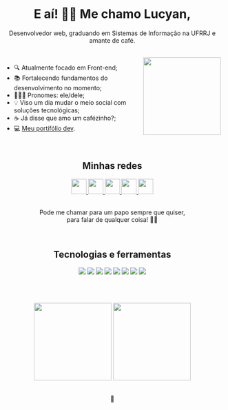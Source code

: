 <div align="center">
  <h1>E aí! 👋🏾 Me chamo Lucyan,</h1>
  <p>Desenvolvedor web, graduando em Sistemas de Informação na UFRRJ e amante de café.</p>
</div>
</br>

<img width="180px" align="right" src="https://i.pinimg.com/originals/35/98/8b/35988bf09ce2be958e36f4bc8f4575d1.gif" />

- 🔍 Atualmente focado em Front-end;
- 📚 Fortalecendo fundamentos do desenvolvimento no momento;
- 🙋🏾‍♂️ Pronomes: ele/dele;
- 💡 Viso um dia mudar o meio social com soluções tecnológicas;
- ☕ Já disse que amo um cafézinho?;
- 💻 <a href="https://lucyanovidio.vercel.app">Meu portifólio dev</a>.

<br>
<div align="center">
  
  <h2>Minhas redes</h2>
  <div>
    <a href="https://linkedin.com/in/lucyanovidio">
      <img width="35px" src="https://img.icons8.com/color/48/000000/linkedin-2--v1.png" />
    </a>
    <a href="https://instagram.com/lucyanovidio">
      <img width="35px" src="https://img.icons8.com/fluency/48/000000/instagram-new.png" />
    </a>
    <a href="https://twitter.com/lucyanovidio">
      <img width="35px" src="https://img.icons8.com/color/48/000000/twitter--v1.png" />
    </a>
    <a href="https://api.whatsapp.com/send?phone=5521971602369&text=E%20aí!%20Vim%20do%20teu%20Github.%20Bora%20bater%20um%20papo?">
      <img width="35px" src="https://img.icons8.com/color/48/000000/whatsapp--v1.png" />
    </a>
    <a href="https://lucyanovidio.vercel.app">
      <img width="35px" src="https://img.icons8.com/fluency/48/000000/laptop.png" />
    </a>
  </div>
  <br>
  <p>Pode me chamar para um papo sempre que quiser, <br> para falar de qualquer coisa! 🤙🏾</p>
  <br>
  
  <h2>Tecnologias e ferramentas</h2>
  <div>
    <img src="https://img.shields.io/badge/HTML5-E34F26?style=for-the-badge&logo=html5&logoColor=white" />
    <img src="https://img.shields.io/badge/CSS3-1572B6?style=for-the-badge&logo=css3&logoColor=white" />
    <img src="https://img.shields.io/badge/JavaScript-F7DF1E?style=for-the-badge&logo=javascript&logoColor=black" />
    <img src="https://img.shields.io/badge/GIT-E44C30?style=for-the-badge&logo=git&logoColor=white" />
    <img src="https://img.shields.io/badge/GitHub-100000?style=for-the-badge&logo=github&logoColor=white" />
    <img src="https://img.shields.io/badge/Visual_Studio_Code-0078D4?style=for-the-badge&logo=visual%20studio%20code&logoColor=white" />
    <img src="https://img.shields.io/badge/Vercel-000000?style=for-the-badge&logo=vercel&logoColor=white" />
    <img src="https://img.shields.io/badge/prettier-1A2C34?style=for-the-badge&logo=prettier&logoColor=F7BA3E" />
  </div>
  <br>
  
  ##
  <br>
  <div>
    <img height="180px" src="https://github-readme-stats.vercel.app/api?username=lucyanovidio&show_icons=true&theme=blue-green&include_all_commits=true&count_private=true"/>
    <img height="180px" src="https://github-readme-stats.vercel.app/api/top-langs/?username=lucyanovidio&layout=compact&langs_count=7&theme=blue-green"/>
  </div>
  </br>
  
  🍃

</div>

